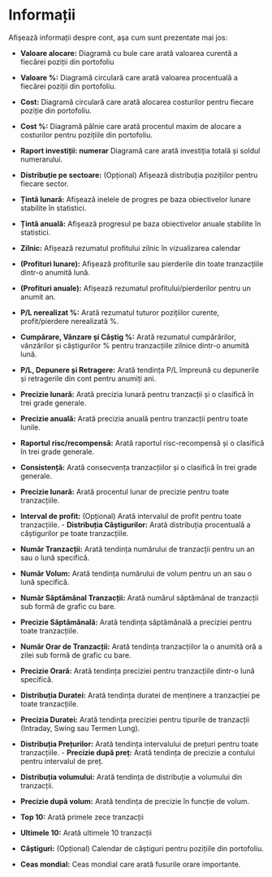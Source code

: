 # **Informații**

Afișează informații despre cont, așa cum sunt prezentate mai jos:
- **Valoare alocare:** Diagramă cu bule care arată valoarea curentă a fiecărei poziții din portofoliu
- **Valoare %:** Diagramă circulară care arată valoarea procentuală a fiecărei poziții din portofoliu.
- **Cost:** Diagramă circulară care arată alocarea costurilor pentru fiecare poziție din portofoliu.
- **Cost %:** Diagramă pâlnie care arată procentul maxim de alocare a costurilor pentru pozițiile din portofoliu.
- **Raport investiții: numerar** Diagramă care arată investiția totală și soldul numerarului.
- **Distribuție pe sectoare:** (Opțional) Afișează distribuția pozițiilor pentru fiecare sector.
- **Țintă lunară:** Afișează inelele de progres pe baza obiectivelor lunare stabilite în statistici.
- **Țintă anuală:** Afișează progresul pe baza obiectivelor anuale stabilite în statistici.
- **Zilnic:** Afișează rezumatul profitului zilnic în vizualizarea calendar
- **(Profituri lunare):** Afișează profiturile sau pierderile din toate tranzacțiile dintr-o anumită lună.
- **(Profituri anuale):** Afișează rezumatul profitului/pierderilor pentru un anumit an.
- **P/L nerealizat %:** Arată rezumatul tuturor pozițiilor curente, profit/pierdere nerealizată %.

- **Cumpărare, Vânzare și Câștig %:** Arată rezumatul cumpărărilor, vânzărilor și câștigurilor % pentru tranzacțiile zilnice dintr-o anumită lună.

- **P/L, Depunere și Retragere:** Arată tendința P/L împreună cu depunerile și retragerile din cont pentru anumiți ani.

- **Precizie lunară:** Arată precizia lunară pentru tranzacții și o clasifică în trei grade generale.

- **Precizie anuală:** Arată precizia anuală pentru tranzacții pentru toate lunile.

- **Raportul risc/recompensă:** Arată raportul risc-recompensă și o clasifică în trei grade generale.

- **Consistență:** Arată consecvența tranzacțiilor și o clasifică în trei grade generale.

- **Precizie lunară:** Arată procentul lunar de precizie pentru toate tranzacțiile.

- **Interval de profit:** (Opțional) Arată intervalul de profit pentru toate tranzacțiile. - **Distribuția Câștigurilor:** Arată distribuția procentuală a câștigurilor pe toate tranzacțiile.
- **Număr Tranzacții:** Arată tendința numărului de tranzacții pentru un an sau o lună specifică.
- **Număr Volum:** Arată tendința numărului de volum pentru un an sau o lună specifică.
- **Număr Săptămânal Tranzacții:** Arată numărul săptămânal de tranzacții sub formă de grafic cu bare.
- **Precizie Săptămânală:** Arată tendința săptămânală a preciziei pentru toate tranzacțiile.
- **Număr Orar de Tranzacții:** Arată tendința tranzacțiilor la o anumită oră a zilei sub formă de grafic cu bare.
- **Precizie Orară:** Arată tendința preciziei pentru tranzacțiile dintr-o lună specifică.
- **Distribuția Duratei:** Arată tendința duratei de menținere a tranzacției pe toate tranzacțiile.
- **Precizia Duratei:** Arată tendința preciziei pentru tipurile de tranzacții (Intraday, Swing sau Termen Lung).
- **Distribuția Prețurilor:** Arată tendința intervalului de prețuri pentru toate tranzacțiile. - **Precizie după preț:** Arată tendința de precizie a contului pentru intervalul de preț.

- **Distribuția volumului:** Arată tendința de distribuție a volumului din tranzacții.

- **Precizie după volum:** Arată tendința de precizie în funcție de volum.

- **Top 10:** Arată primele zece tranzacții

- **Ultimele 10:** Arată ultimele 10 tranzacții

- **Câștiguri:** (Opțional) Calendar de câștiguri pentru pozițiile din portofoliu.

- **Ceas mondial:** Ceas mondial care arată fusurile orare importante.

